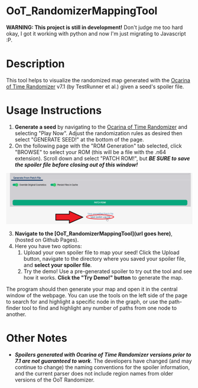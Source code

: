# OoT_RandomizerMappingTool
**WARNING: This project is still in development!** Don't judge me too hard okay, I got it working with python and now I'm just migrating to Javascript :P.

# Description
This tool helps to visualize the randomized map generated with the [Ocarina of Time Randomizer](https://ootrandomizer.com/) v7.1 (by TestRunner et al.) given a seed's spoiler file.

# Usage Instructions
1.  **Generate a seed** by navigating to the [Ocarina of Time Randomizer](https://ootrandomizer.com/) and selecting "Play Now". Adjust the randomization rules as desired then select "GENERATE SEED!" at the bottom of the page.
2. On the following page with the "ROM Generation" tab selected, click "BROWSE" to select your ROM (this will be a file with the .n64 extension). Scroll down and select "PATCH ROM!", but ***BE SURE to save the spoiler file before closing out of this window!***

![Screenshot](./src/assets/images/savespoilerlog.png)

3. **Navigate to the [OoT_RandomizerMappingTool](url goes here)**, (hosted on Github Pages).
4. Here you have two options:
    1. Upload your own spoiler file to map your seed! Click the Upload button, navigate to the directory where you saved your spoiler file, and **select your spoiler file**. 
    2. Try the demo! Use a pre-generated spoiler to try out the tool and see how it works. **Click the "Try Demo!" button** to generate the map. 
<p>The program should then generate your map and open it in the central window of the webpage. You can use the tools on the left side of the page to search for and highlight a specific node in the graph, or use the path-finder tool to find and highlight any number of paths from one node to another.</p>

# Other Notes
* ***Spoilers generated with Ocarina of Time Randomizer versions prior to 7.1 are not guaranteed to work***. The developers have changed (and may continue to change) the naming conventions for the spoiler information, and the current parser does not include region names from older versions of the OoT Randomizer.
